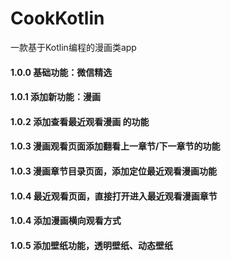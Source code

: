# CookKotlin
一款基于Kotlin编程的漫画类app

#### 1.0.0 基础功能：微信精选

#### 1.0.1 添加新功能：漫画

#### 1.0.2 添加查看最近观看漫画 的功能

#### 1.0.3 漫画观看页面添加翻看上一章节/下一章节的功能
#### 1.0.3 漫画章节目录页面，添加定位最近观看漫画功能

#### 1.0.4 最近观看页面，直接打开进入最近观看漫画章节
#### 1.0.4 添加漫画横向观看方式

#### 1.0.5 添加壁纸功能，透明壁纸、动态壁纸